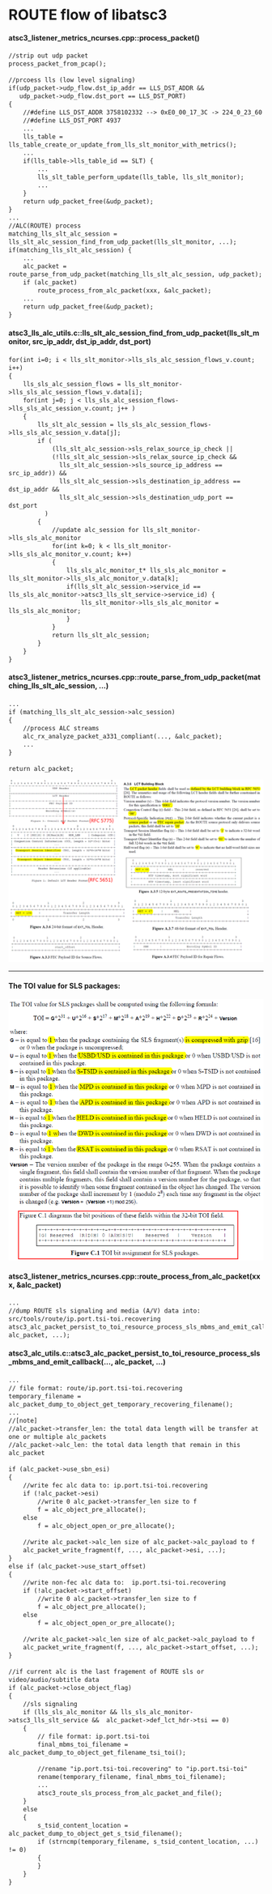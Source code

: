 # ROUTE flow of libatsc3
#### atsc3_listener_metrics_ncurses.cpp::process_packet()
    //strip out udp packet
    process_packet_from_pcap();
    
    //prcoess lls (low level signaling)
    if(udp_packet->udp_flow.dst_ip_addr == LLS_DST_ADDR && 
       udp_packet->udp_flow.dst_port == LLS_DST_PORT) 
    {
        //#define LLS_DST_ADDR 3758102332 --> 0xE0_00_17_3C -> 224_0_23_60
        //#define LLS_DST_PORT 4937
        ...
        lls_table = lls_table_create_or_update_from_lls_slt_monitor_with_metrics();
        ...
        if(lls_table->lls_table_id == SLT) {
            ...
            lls_slt_table_perform_update(lls_table, lls_slt_monitor);
            ...
        }
        return udp_packet_free(&udp_packet);
    }
    ...
    //ALC(ROUTE) process
    matching_lls_slt_alc_session = lls_slt_alc_session_find_from_udp_packet(lls_slt_monitor, ...);
    if(matching_lls_slt_alc_session) {
        ...
        alc_packet = route_parse_from_udp_packet(matching_lls_slt_alc_session, udp_packet);
        if (alc_packet)
            route_process_from_alc_packet(xxx, &alc_packet);
        ...
        return udp_packet_free(&udp_packet);
    }
    
#### atsc3_lls_alc_utils.c::lls_slt_alc_session_find_from_udp_packet(lls_slt_monitor, src_ip_addr, dst_ip_addr, dst_port)
    for(int i=0; i < lls_slt_monitor->lls_sls_alc_session_flows_v.count; i++)
    {
        lls_sls_alc_session_flows = lls_slt_monitor->lls_sls_alc_session_flows_v.data[i];
        for(int j=0; j < lls_sls_alc_session_flows->lls_sls_alc_session_v.count; j++ )
        {
            lls_slt_alc_session = lls_sls_alc_session_flows->lls_sls_alc_session_v.data[j];
            if (
                (lls_slt_alc_session->sls_relax_source_ip_check || 
                (!lls_slt_alc_session->sls_relax_source_ip_check && 
                  lls_slt_alc_session->sls_source_ip_address == src_ip_addr)) &&
				  lls_slt_alc_session->sls_destination_ip_address == dst_ip_addr && 
                  lls_slt_alc_session->sls_destination_udp_port == dst_port
              )
            {
                //update alc_session for lls_slt_monitor->lls_sls_alc_monitor
                for(int k=0; k < lls_slt_monitor->lls_sls_alc_monitor_v.count; k++) 
                {
                    lls_sls_alc_monitor_t* lls_sls_alc_monitor = lls_slt_monitor->lls_sls_alc_monitor_v.data[k];
                    if(lls_slt_alc_session->service_id == lls_sls_alc_monitor->atsc3_lls_slt_service->service_id) {
                        lls_slt_monitor->lls_sls_alc_monitor = lls_sls_alc_monitor;
                    }
                }
                return lls_slt_alc_session;
            }
        }
    }

#### atsc3_listener_metrics_ncurses.cpp::route_parse_from_udp_packet(matching_lls_slt_alc_session, ...)
    ...
    if (matching_lls_slt_alc_session->alc_session)
    {
        //process ALC streams
        alc_rx_analyze_packet_a331_compliant(..., &alc_packet);
        ...
    }
    
    return alc_packet;

![0001](/atsc3/res/route_alc.png)

***

#### The TOI value for SLS packages:
![0002](/atsc3/res/alc_toi.png)


#### atsc3_listener_metrics_ncurses.cpp::route_process_from_alc_packet(xxx, &alc_packet)
    ...
    //dump ROUTE sls signaling and media (A/V) data into: src/tools/route/ip.port.tsi-toi.recovering 
    atsc3_alc_packet_persist_to_toi_resource_process_sls_mbms_and_emit_callback(..., alc_packet, ...);
    
#### atsc3_alc_utils.c::atsc3_alc_packet_persist_to_toi_resource_process_sls_mbms_and_emit_callback(..., alc_packet, ...)
    ...
    // file format: route/ip.port.tsi-toi.recovering 
    temporary_filename = alc_packet_dump_to_object_get_temporary_recovering_filename();
    ...
    //[note]
    //alc_packet->transfer_len: the total data length will be transfer at one or multiple alc_packets
    //alc_packet->alc_len: the total data length that remain in this alc_packet
    
    if (alc_packet->use_sbn_esi) 
    {
        //write fec alc data to: ip.port.tsi-toi.recovering 
        if (!alc_packet->esi)
            //write 0 alc_packet->transfer_len size to f
            f = alc_object_pre_allocate();
        else 
            f = alc_object_open_or_pre_allocate();
            
        //write alc_packet->alc_len size of alc_packet->alc_payload to f
        alc_packet_write_fragment(f, ..., alc_packet->esi, ...);
    } 
    else if (alc_packet->use_start_offset) 
    {
        //write non-fec alc data to:  ip.port.tsi-toi.recovering 
        if (!alc_packet->start_offset)
            //write 0 alc_packet->transfer_len size to f
            f = alc_object_pre_allocate();
        else
            f = alc_object_open_or_pre_allocate();
        
        //write alc_packet->alc_len size of alc_packet->alc_payload to f
        alc_packet_write_fragment(f, ..., alc_packet->start_offset, ...);
    }
    
    //if current alc is the last fragement of ROUTE sls or video/audio/subtitle data
    if (alc_packet->close_object_flag)
    {
        //sls signaling
        if (lls_sls_alc_monitor && lls_sls_alc_monitor->atsc3_lls_slt_service &&  alc_packet->def_lct_hdr->tsi == 0)
        {
            // file format: ip.port.tsi-toi
            final_mbms_toi_filename = alc_packet_dump_to_object_get_filename_tsi_toi();
            
            //rename "ip.port.tsi-toi.recovering" to "ip.port.tsi-toi"
            rename(temporary_filename, final_mbms_toi_filename);
            ...
            atsc3_route_sls_process_from_alc_packet_and_file();
        }
        else
        {
            s_tsid_content_location = alc_packet_dump_to_object_get_s_tsid_filename();
            if (strncmp(temporary_filename, s_tsid_content_location, ...) != 0)
            {
            }
        }
    }    
    
    


